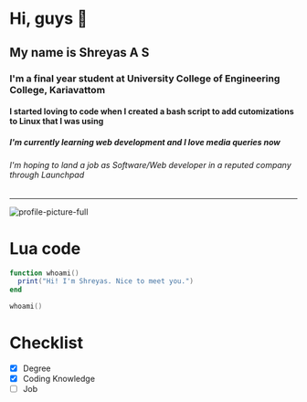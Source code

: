# Hi, guys 👋
## My name is Shreyas A S
### I'm a final year student at University College of Engineering College, Kariavattom
#### I started loving to code when I created a bash script to add cutomizations to Linux that I was using
##### I'm currently learning web development and I love media queries now
###### I'm hoping to land a job as Software/Web developer in a reputed company through Launchpad
---
![profile-picture-full](https://github.com/shreyas-a-s/skills-communicate-using-markdown/assets/137637016/ed156ee1-cf81-4d2a-9b47-f517a98da495)

# Lua code
```lua
function whoami()
  print("Hi! I'm Shreyas. Nice to meet you.")
end

whoami()
```

# Checklist
- [x] Degree
- [x] Coding Knowledge
- [ ] Job
